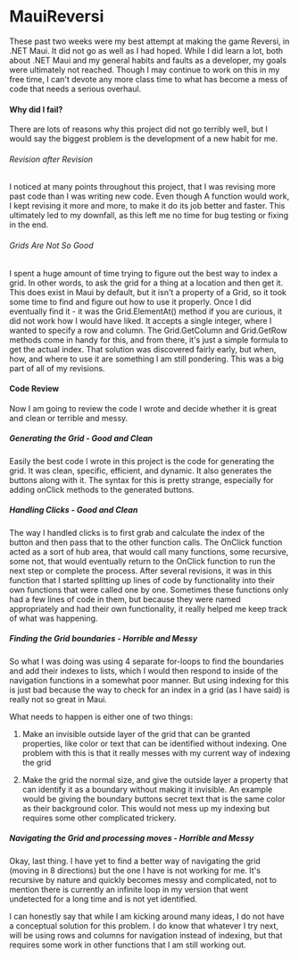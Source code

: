 # MauiReversi

These past two weeks were my best attempt at making the game Reversi, in .NET Maui. It did not go as well as I had hoped. While I did learn a lot, both about .NET Maui and my general habits and faults as a developer, my goals were ultimately not reached. Though I may continue to work on this in my free time, I can't devote any more class time to what has become a mess of code that needs a serious overhaul.

#### Why did I fail?

There are lots of reasons why this project did not go terribly well, but I would say the biggest problem is the development of a new habit for me. 

###### Revision after Revision

I noticed at many points throughout this project, that I was revising more past code than I was writing new code. Even though A function would work, I kept revising it more and more, to make it do its job better and faster. This ultimately led to my downfall, as this left me no time for bug testing or fixing in the end. 

###### Grids Are Not So Good

I spent a huge amount of time trying to figure out the best way to index a grid. In other words, to ask the grid for a thing at a location and then get it. This does exist in Maui by default, but it isn't a property of a Grid, so it took some time to find and figure out how to use it properly. Once I did eventually find it - it was the Grid.ElementAt() method if you are curious, it did not work how I would have liked. It accepts a single integer, where I wanted to specify a row and column. The Grid.GetColumn and Grid.GetRow methods come in handy for this, and from there, it's just a simple formula to get the actual index. That solution was discovered fairly early, but when, how, and where to use it are something I am still pondering. This was a big part of all of my revisions.

#### Code Review

Now I am going to review the code I wrote and decide whether it is great and clean or terrible and messy.

##### Generating the Grid - Good and Clean

Easily the best code I wrote in this project is the code for generating the grid. It was clean, specific, efficient, and dynamic. It also generates the buttons along with it. The syntax for this is pretty strange, especially for adding onClick methods to the generated buttons.

##### Handling Clicks - Good and Clean

The way I handled clicks is to first grab and calculate the index of the button and then pass that to the other function calls. The OnClick function acted as a sort of hub area, that would call many functions, some recursive, some not, that would eventually return to the OnClick function to run the next step or complete the process. After several revisions, it was in this function that I started splitting up lines of code by functionality into their own functions that were called one by one. Sometimes these functions only had a few lines of code in them, but because they were named appropriately and had their own functionality, it really helped me keep track of what was happening.

##### Finding the Grid boundaries - Horrible and Messy

So what I was doing was using 4 separate for-loops to find the boundaries and add their indexes to lists, which I would then respond to inside of the navigation functions in a somewhat poor manner. But using indexing for this is just bad because the way to check for an index in a grid (as I have said) is really not so great in Maui.

What needs to happen is either one of two things:

1. Make an invisible outside layer of the grid that can be granted properties, like color or text that can be identified without indexing. One problem with this is that it really messes with my current way of indexing the grid

2. Make the grid the normal size, and give the outside layer a property that can identify it as a boundary without making it invisible. An example would be giving the boundary buttons secret text that is the same color as their background color. This would not mess up my indexing but requires some other complicated trickery.

##### Navigating the Grid and processing moves - Horrible and Messy

Okay, last thing. I have yet to find a better way of navigating the grid (moving in 8 directions) but the one I have is not working for me. It's recursive by nature and quickly becomes messy and complicated, not to mention there is currently an infinite loop in my version that went undetected for a long time and is not yet identified.

I can honestly say that while I am kicking around many ideas, I do not have a conceptual solution for this problem. I do know that whatever I try next, will be using rows and columns for navigation instead of indexing, but that requires some work in other functions that I am still working out.
